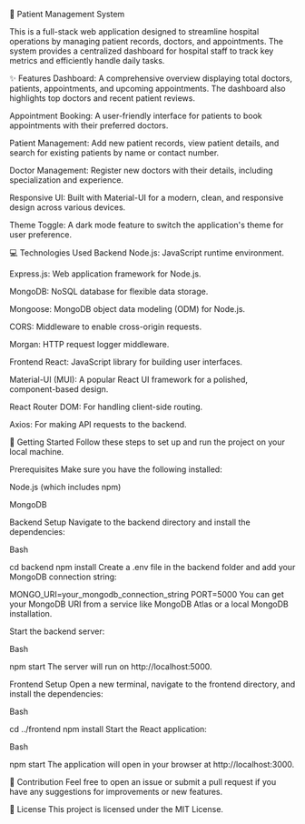 🏥 Patient Management System

This is a full-stack web application designed to streamline hospital operations by managing patient records, doctors, and appointments. The system provides a centralized dashboard for hospital staff to track key metrics and efficiently handle daily tasks.

✨ Features
Dashboard: A comprehensive overview displaying total doctors, patients, appointments, and upcoming appointments. The dashboard also highlights top doctors and recent patient reviews.

Appointment Booking: A user-friendly interface for patients to book appointments with their preferred doctors.

Patient Management: Add new patient records, view patient details, and search for existing patients by name or contact number.

Doctor Management: Register new doctors with their details, including specialization and experience.

Responsive UI: Built with Material-UI for a modern, clean, and responsive design across various devices.

Theme Toggle: A dark mode feature to switch the application's theme for user preference.

💻 Technologies Used
Backend
Node.js: JavaScript runtime environment.

Express.js: Web application framework for Node.js.

MongoDB: NoSQL database for flexible data storage.

Mongoose: MongoDB object data modeling (ODM) for Node.js.

CORS: Middleware to enable cross-origin requests.

Morgan: HTTP request logger middleware.

Frontend
React: JavaScript library for building user interfaces.

Material-UI (MUI): A popular React UI framework for a polished, component-based design.

React Router DOM: For handling client-side routing.

Axios: For making API requests to the backend.

🚀 Getting Started
Follow these steps to set up and run the project on your local machine.

Prerequisites
Make sure you have the following installed:

Node.js (which includes npm)

MongoDB

Backend Setup
Navigate to the backend directory and install the dependencies:

Bash

cd backend
npm install
Create a .env file in the backend folder and add your MongoDB connection string:

MONGO_URI=your_mongodb_connection_string
PORT=5000
You can get your MongoDB URI from a service like MongoDB Atlas or a local MongoDB installation.

Start the backend server:

Bash

npm start
The server will run on http://localhost:5000.

Frontend Setup
Open a new terminal, navigate to the frontend directory, and install the dependencies:

Bash

cd ../frontend
npm install
Start the React application:

Bash

npm start
The application will open in your browser at http://localhost:3000.

🤝 Contribution
Feel free to open an issue or submit a pull request if you have any suggestions for improvements or new features.

📄 License
This project is licensed under the MIT License.
